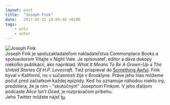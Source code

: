 ```yaml
---
layout: post
title:  "Joseph Fink"
date:   2017-05-22 19:09:48 +0100
tags: 
    - wntv
    - autor
---
```



![Joseph Fink](/learn-jekyll/images/joseph.png)
<br>
Joseph Fink je spoluzakladateľom nakladateľstva Commonplace Books a spoluautorom Vitajte v Night Vale. Je spisovateľ, editor a dáva dokopy niekoľko publikácií, ako napríklad: _What It Means To Be A Grown-Up_ a _The Untold Stories Of H.P. Lovecraft_. Tiež prispieval do [Something Awful](http://www.somethingawful.com/). Fink býval v Kalifornii, no v súčasnosti žije v Brooklyne. Práve jeho hlas môžeme počuť pred začiatkom každej epizódy. Keď ho oznamuje náhodou niekto iný, predstiera, že je ním - "skutočným" Josephom Finkom. V jeho ďalšom podcaste _Alice Isn't Dead_, je rozprávačom príbehu.
<br>
Jeho Twitter môžete nájsť [tu](https://twitter.com/PlanetofFinks).